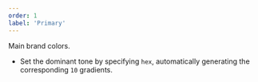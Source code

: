 ```yaml
---
order: 1
label: 'Primary'
---
```


Main brand colors.

- Set the dominant tone by specifying `hex`, automatically generating the corresponding `10` gradients.
